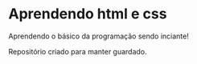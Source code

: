 # Aprendendo html e css
 Aprendendo o básico da programação sendo inciante!

 Repositório criado para manter guardado.
